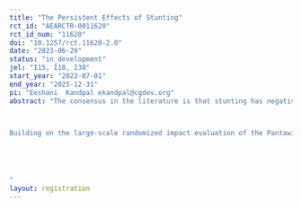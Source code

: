 ```yaml
---
title: "The Persistent Effects of Stunting"
rct_id: "AEARCTR-0011620"
rct_id_num: "11620"
doi: "10.1257/rct.11620-2.0"
date: "2023-06-29"
status: "in_development"
jel: "I15, I18, I38"
start_year: "2023-07-01"
end_year: "2025-12-31"
pi: "Eeshani  Kandpal ekandpal@cgdev.org"
abstract: "The consensus in the literature is that stunting has negative associations with cognitive achievement (Sanchez, 2017; Lopez-Boo and Canon, 2014; Outes-Leon, Sanchez and Porter, 2011; Hoddinott et al., 2011; Maluccio et al., 2009; Walker et al., 2005), educational attainment (Hoddinott et al., 2011; Martorell et al., 2009; Alderman, Hoddinott and Kinsey, 2006), long-term economic outcomes (Grantham-McGregor et al., 2007; Thomas and Strauss, 1997; Galasso and Wagstaff, 2017), and even adult physical health (Alderman, 2011). However, virtually all this evidence has been generated from observational studies (such as Dewey and Begum, 2011) with the possibility that these estimates are upward biased (in absolute value) due to the influence of unobserved confounders such as parental choices of child investment, home environment, and even unobserved aspects of income and wealth. Another common approach to the identification of long-run stunting impacts leverages child- or household-level shocks, however these estimates also run the risk of confounding by other child development inputs also affected by the shock. To the best of our knowledge, only one prior study (analyzed in Hoddinott, 2011 and Maluccio et al., 2009, among others) estimates the consequences of early-life stunting with the identified counterfactual inference of randomized variation. This study covered only 4 villages in Guatemala.

Building on the large-scale randomized impact evaluation of the Pantawid cash transfer program in the Philippines, this proposed study should thus contribute rigorously-identified evidence on the causal relationship of stunting, which is a widely-used indicator of childhood nutritional status, with medium-run health, cognitive, and socioemotional outcomes. This research will constitute a major piece of evidence to the (thus far nascent) experimental literature on the role that early nutrition investments or insults play in overall child development. It will also contribute to the design of better investments in productive human capital. 


"
layout: registration
---
```


